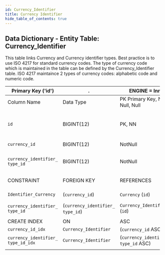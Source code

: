```yaml
---
id: Currency_Identifier
title: Currency Identifier
hide_table_of_contents: true
---
```


## Data Dictionary - Entity Table: Currency_Identifier

This table links Currency and Currency identifier types. Best practice is to use ISO 4217 for standard currency codes. 
The type of currency code which is maintained in the table can be defined by the Currency_Identifier table. 
ISO 4217 maintaince 2 types of currency codes: alphabetic code and numeric code.

| Primary Key ('id')|.|ENGINE = InnoDB|.|.|
|---|---|---|---|---|
|Column Name|Data Type|PK Primary Key, NN-Not Null, Null|Example|Comments|
||
|`id`|BIGINT(12)|PK, NN|1|PrimaryKey-ID (auto creates),Contains the external identifier of credit limits|
|`currency_id`|BIGINT(12)|NotNull| 2|Relates to Currency Table|
|`currency_identifier_ type_id`|BIGINT(12)|NotNull|12|See Currency_Identifier_Type Table|
||
|CONSTRAINT|FOREIGN KEY|REFERENCES|ON DELETE|ON UPDATE|
|`Identifier_Currency`|(`currency_id`)|`Currency` (`id`)|NO ACTION|NO ACTION|
|`currency_identifier_ type_id`|(`currency_identifier_ type_id`)|`Currency_Identifier_Type` (`id`)|NO ACTION|NO ACTION|
||
|CREATE INDEX|ON|ASC|VISIBLE|.|
|`currency_id_idx`|`Currency_Identifier`|(`currency_id` ASC)|VISIBLE|.|
|`currency_identifier_ type_id_idx`|`Currency_Identifier`|(`currency_identifier_ type_id` ASC)|VISIBLE|.|
||
